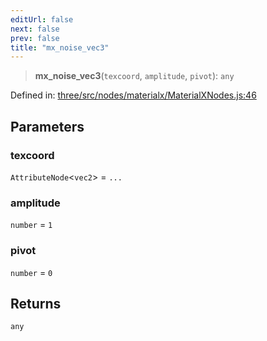 ```yaml
---
editUrl: false
next: false
prev: false
title: "mx_noise_vec3"
---
```


> **mx\_noise\_vec3**(`texcoord`, `amplitude`, `pivot`): `any`

Defined in: [three/src/nodes/materialx/MaterialXNodes.js:46](https://github.com/DefinitelyMaybe/three-i18n/blob/fa57b79433d1c349ffb23a78727299c8d4190136/three/src/nodes/materialx/MaterialXNodes.js#L46)

## Parameters

### texcoord

`AttributeNode`\<`vec2`\> = `...`

### amplitude

`number` = `1`

### pivot

`number` = `0`

## Returns

`any`
